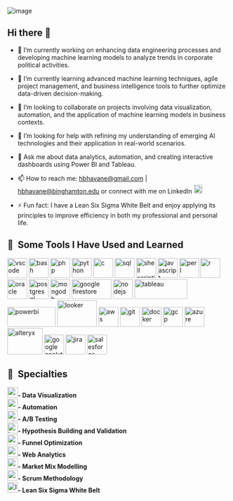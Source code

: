 ![image](https://github.com/hbhavane/hbhavane/assets/78750775/1b294855-0ed6-4ea8-b8e7-5d2f6a1db808)

## Hi there 👋

- 🔭 I’m currently working on enhancing data engineering processes and developing machine learning models to analyze trends in corporate political activities.

- 🌱 I’m currently learning advanced machine learning techniques, agile project management, and business intelligence tools to further optimize data-driven decision-making.

- 👯 I’m looking to collaborate on projects involving data visualization, automation, and the application of machine learning models in business contexts.

- 🤔 I’m looking for help with refining my understanding of emerging AI technologies and their application in real-world scenarios.

- 💬 Ask me about data analytics, automation, and creating interactive dashboards using Power BI and Tableau.

- 📫 How to reach me: hbhavane@gmail.com | hbhavane@binghamton.edu or connect with me on LinkedIn <a href="https://www.linkedin.com/in/hbhavane" target="_blank">
  <img src="https://github.com/hbhavane/hbhavane/assets/78750775/82e0c7a6-41b5-4ca0-a1a8-eadba49df6b4" alt="Linkedin" width="20" height="20"/></a>

- ⚡ Fun fact: I have a Lean Six Sigma White Belt and enjoy applying its principles to improve efficiency in both my professional and personal life.


<h2> 🚀 &nbsp;Some Tools I Have Used and Learned</h2>
<p align="left">
<img src="https://cdn.jsdelivr.net/gh/devicons/devicon/icons/vscode/vscode-original.svg" alt="vscode" width="45" height="45"/>
<img src="https://cdn.jsdelivr.net/gh/devicons/devicon/icons/bash/bash-original.svg" alt="bash" width="45" height="45"/>
<img src="https://cdn.jsdelivr.net/gh/devicons/devicon/icons/php/php-original.svg" alt="php" width="45" height="45"/>
<img src="https://cdn.jsdelivr.net/gh/devicons/devicon/icons/python/python-original.svg" alt="python" width="45" height="45"/>
<img src="https://cdn.jsdelivr.net/gh/devicons/devicon/icons/c/c-original.svg" alt="c" width="45" height="45"/>
<img src="https://cdn.jsdelivr.net/gh/devicons/devicon/icons/mysql/mysql-original.svg" alt="sql" width="45" height="45"/>
<img src="https://cdn.jsdelivr.net/gh/devicons/devicon/icons/linux/linux-original.svg" alt="shell scripting" width="45" height="45"/>
<img src="https://cdn.jsdelivr.net/gh/devicons/devicon/icons/javascript/javascript-original.svg" alt="javascript" width="45" height="45"/>
<img src="https://cdn.jsdelivr.net/gh/devicons/devicon/icons/perl/perl-original.svg" alt="perl" width="45" height="45"/>
<img src="https://cdn.jsdelivr.net/gh/devicons/devicon/icons/r/r-original.svg" alt="r" width="45" height="45"/>
<img src="https://cdn.jsdelivr.net/gh/devicons/devicon/icons/oracle/oracle-original.svg" alt="oracle" width="45" height="45"/>
<img src="https://cdn.jsdelivr.net/gh/devicons/devicon/icons/postgresql/postgresql-original.svg" alt="postgresql" width="45" height="45"/>
<img src="https://cdn.jsdelivr.net/gh/devicons/devicon/icons/mongodb/mongodb-original.svg" alt="mongodb" width="45" height="45"/>
<img src="https://upload.wikimedia.org/wikipedia/commons/3/37/Firebase_Logo.svg" alt="google firestore" width="90" height="45"/>
<img src="https://cdn.jsdelivr.net/gh/devicons/devicon/icons/nodejs/nodejs-original.svg" alt="nodejs" width="45" height="45"/>
<img src="https://upload.wikimedia.org/wikipedia/commons/4/4b/Tableau_Logo.png" alt="tableau" width="120" height="45"/><br>
<img src="https://upload.wikimedia.org/wikipedia/commons/6/61/Power-BI-logo-300x79.png" alt="powerbi" width="110" height="45"/>
<img src="https://upload.wikimedia.org/wikipedia/commons/4/4c/Looker.svg" alt="looker" width="90" height="60"/>
<img src="https://upload.wikimedia.org/wikipedia/commons/9/93/Amazon_Web_Services_Logo.svg" alt="aws" width="45" height="45"/>
<img src="https://cdn.jsdelivr.net/gh/devicons/devicon/icons/git/git-original.svg" alt="git" width="45" height="45"/>
<img src="https://cdn.jsdelivr.net/gh/devicons/devicon/icons/docker/docker-original.svg" alt="docker" width="45" height="45"/>
<img src="https://cdn.jsdelivr.net/gh/devicons/devicon/icons/googlecloud/googlecloud-original.svg" alt="gcp" width="45" height="45"/>
<img src="https://cdn.jsdelivr.net/gh/devicons/devicon/icons/azure/azure-original.svg" alt="azure" width="45" height="45"/>
<img src="https://upload.wikimedia.org/wikipedia/commons/e/ec/Alteryx_logo.svg" alt="alteryx" width="80" height="60"/>
<img src="https://www.gstatic.com/analytics-suite/header/suite/v2/ic_analytics.svg" alt="google analytics 4" width="45" height="45"/>
<img src="https://cdn.jsdelivr.net/gh/devicons/devicon/icons/jira/jira-original.svg" alt="jira" width="45" height="45"/>
<img src="https://cdn.jsdelivr.net/gh/devicons/devicon/icons/salesforce/salesforce-original.svg" alt="salesforce" width="45" height="45"/>
</p>
<h2> 🚀 &nbsp;Specialties</h2>
<p align="left">
  <img src="https://github.com/hbhavane/hbhavane/assets/78750775/f44690e6-a893-4a5d-bfdf-06748ef859b1)" width="24" height="24"/><strong>- Data Visualization</strong> <br>
  <img src="https://github.com/hbhavane/hbhavane/assets/78750775/4fab4a6f-bcc3-4bd4-bb83-558d88a12d25" alt="automation" width="24" height="24"/><strong>- Automation</strong> <br>
  <img src="https://img.icons8.com/color/48/000000/ab-testing.png" alt="a/b testing" width="24" height="24"/><strong>- A/B Testing</strong> <br>
  <img src="https://img.icons8.com/color/48/000000/idea.png" alt="hypothesis building and validation" width="24" height="24"/><strong>- Hypothesis Building and Validation</strong> <br>
  <img src="https://github.com/hbhavane/hbhavane/assets/78750775/998547e4-b688-47ff-9709-cf2cbfbd32dd" width="24" height="24"/><strong>- Funnel Optimization</strong><br>
  <img src="https://github.com/hbhavane/hbhavane/assets/78750775/af00c662-ccaa-4b58-8737-875a78570487" width="24" height="24"/><strong>- Web Analytics</strong><br>
  <img src="https://img.icons8.com/color/48/000000/statistics.png" alt="market mix modelling" width="24" height="24"/><strong>- Market Mix Modelling</strong> <br>
  <img src="https://github.com/hbhavane/hbhavane/assets/78750775/61dc3109-bcc5-451d-ad28-ec5bd50bc201" width="24" height="24"/><strong>- Scrum Methodology</strong> <br>
  <img src="https://github.com/hbhavane/hbhavane/assets/78750775/498d7ad4-d3b5-490b-a6c7-bae797ac3b06" alt="lean six sigma white belt" width="24" height="24"/><strong>- Lean Six Sigma White Belt</strong> <br>
</p>


